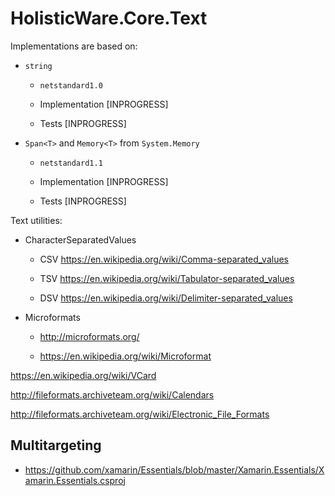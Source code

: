 # HolisticWare.Core.Text


Implementations are based on:

*   `string`

    *   `netstandard1.0`

    *   Implementation [INPROGRESS]

    *   Tests [INPROGRESS]

*   `Span<T>` and `Memory<T>` from `System.Memory`

    *   `netstandard1.1`

    *   Implementation [INPROGRESS]

    *   Tests [INPROGRESS]


Text utilities:

*   CharacterSeparatedValues

    *   CSV https://en.wikipedia.org/wiki/Comma-separated_values
    
    *   TSV https://en.wikipedia.org/wiki/Tabulator-separated_values
    
    *   DSV https://en.wikipedia.org/wiki/Delimiter-separated_values

*   Microformats

    *   http://microformats.org/
   
    *   https://en.wikipedia.org/wiki/Microformat
    
    
   https://en.wikipedia.org/wiki/VCard
   
   http://fileformats.archiveteam.org/wiki/Calendars
   
   http://fileformats.archiveteam.org/wiki/Electronic_File_Formats
   
   
## Multitargeting

*   https://github.com/xamarin/Essentials/blob/master/Xamarin.Essentials/Xamarin.Essentials.csproj

